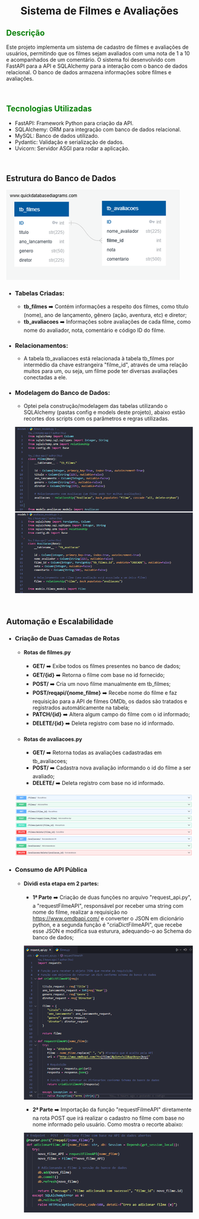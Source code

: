 # <center>Sistema de Filmes e Avaliações

## <font color="green">Descrição</font>
<p>Este projeto implementa um sistema de cadastro de filmes e avaliações de usuários, permitindo que os filmes sejam avaliados com uma nota de 1 a 10 e acompanhados de um comentário. O sistema foi desenvolvido com FastAPI para a API e SQLAlchemy para a interação com o banco de dados relacional. O banco de dados armazena informações sobre filmes e avaliações. </p>
<br>

## <font color="green">Tecnologias Utilizadas</font>
- FastAPI: Framework Python para criação da API.
- SQLAlchemy: ORM para integração com banco de dados relacional.
- MySQL: Banco de dados utilizado.
- Pydantic: Validação e serialização de dados.
- Uvicorn: Servidor ASGI para rodar a aplicação.

<br>


## Estrutura do Banco de Dados

![Exemplo de Diagrama](img/relacao_db.png)

- ### Tabelas Criadas:
  - <strong>tb_filmes</strong> ➡️ Contém informações a respeito dos filmes, como título (nome), ano de lançamento, gênero (ação, aventura, etc) e diretor;
  - <strong>tb_avaliacoes</strong> ➡️ Informações sobre avaliações de cada filme, como nome do avaliador, nota, comentário e código ID do filme.

- ### Relacionamentos:
  - A tabela tb_avaliacoes está relacionada à tabela tb_filmes por intermédio da chave estrangeira "filme_id", através de uma relação muitos para um, ou seja, um filme pode ter diversas avaliações conectadas a ele.

- ### Modelagem do Banco de Dados:
  - Optei pela construção/modelagem das tabelas utilizando o SQLAlchemy (pastas config e models deste projeto), abaixo estão recortes dos scripts com os parâmetros e regras utilizadas.
  
   ![modelagem de tb_filmes](img/modelagem_tb_filmes.png)
   ![modelagem de tb_avaliacoes](img/modelagem_tb_avaliacoes.png)

<br>

## Automação e Escalabilidade
- ### Criação de Duas Camadas de Rotas
  - #### Rotas de filmes.py
    - <strong>GET/</strong> ➡️ Exibe todos os filmes presentes no banco de dados;
    - <strong>GET/{id}</strong> ➡️ Retorna o filme com base no id fornecido;
    - <strong>POST/</strong> ➡️ Cria um novo filme manualmente em tb_filmes;
    - <strong>POST/reqapi/{nome_filme}</strong> ➡️ Recebe nome do filme e faz requisição para a API de filmes OMDb, os dados são tratados e registrados automáticamente na tabela;
    - <strong>PATCH/{id}</strong> ➡️ Altera algum campo do filme com o id informado;
    - <strong>DELETE/{id}</strong> ➡️ Deleta registro com base no id informado.
  - #### Rotas de avaliacoes.py
    - <strong>GET/</strong> ➡️ Retorna todas as avaliações cadastradas em tb_avaliacoes;
    - <strong>POST/</strong> ➡️ Cadastra nova avaliação informando o id do filme a ser avaliado;
    - <strong>DELETE/</strong> ➡️ Deleta registro com base no id informado.
   
   ![fastAPI/doc](img/fastapi_doc.png)
 

- ### Consumo de API Pública 
  - #### Dividi esta etapa em 2 partes:
    - <strong>1ª Parte</strong> ➡️ Criação de duas funções no arquivo "request_api.py", a "requestFilmeAPI", responsável por receber uma string com nome do filme, realizar a requisição no https://www.omdbapi.com/ e converter o JSON em dicionário python, e a segunda função é "criaDictFilmeAPI", que recebe esse JSON e modifica sua esturura, adequando-o ao Schema do banco de dados;
   
    ![fastAPI/doc](img/request_api.png)
    - <strong>2ª Parte</strong> ➡️ Importação da função "requestFilmeAPI" diretamente na rota POST que irá realizar o cadastro no filme com base no nome informado pelo usuário. Como mostra o recorte abaixo:
    
    ![fastAPI/doc](img/post_requisicao_api.png)
